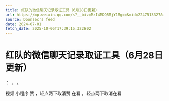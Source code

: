 ```yaml
---
title: 红队的微信聊天记录取证工具（6月28日更新）
url: https://mp.weixin.qq.com/s?__biz=MzI4MDQ5MjY1Mg==&mid=2247513327&idx=1&sn=d51f32d52413c3fa41989c2d65079fe3
source: Doonsec's feed
date: 2024-07-01
fetch_date: 2025-10-06T17:39:15.322802
---
```


# 红队的微信聊天记录取证工具（6月28日更新）

：
，
。

视频
小程序
赞
，轻点两下取消赞
在看
，轻点两下取消在看